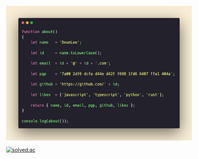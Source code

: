 ![](https://raw.githubusercontent.com/deunlee/deunlee/main/about.png)

<!--
- 🔭 I’m currently working on ...
- 🌱 I’m currently learning ...
- 👯 I’m looking to collaborate on ...
- 🤔 I’m looking for help with ...
- 💬 Ask me about ...
- 📫 How to reach me: ...
- 😄 Pronouns: ...
- ⚡ Fun fact: ...
-->

[![solved.ac](http://mazassumnida.wtf/api/v2/generate_badge?boj=deunlee)](https://solved.ac/deunlee)
